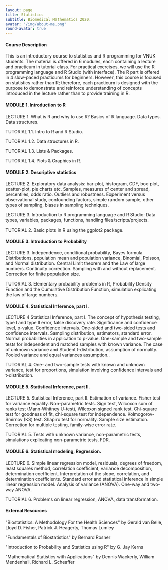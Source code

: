 ```yaml
---
layout: page
title: Statistics
subtitle: Biomedical Mathematics 2020.
avatar: "/img/about-me.png"
round-avatar: true
---
```

#### Course Description
This is an introductory course to statistics and R programming for VNUK students. The material is offered in 6 modules, each containing a lecture and practicum in tutorial class. For practical exercises, we will use the R programming language and R Studio (with interface). The R part is offered in 4 slow-paced practicums for beginners. However, this course is focused on statistics rather than R; therefore, each practicum is designed with the purpose to demonstrate and reinforce understanding of concepts introduced in the lecture rather than to provide training in R. 

#### MODULE 1. Introduction to R
LECTURE 1. 
What is R and why to use R? Basics of R language. Data types. Data structures.

TUTORIAL 1.1. Intro to R and R Studio.

TUTORIAL 1.2. Data structures in R. 

TUTORIAL 1.3. Lists & Packages. 

TUTORIAL 1.4. Plots & Graphics in R. 

#### MODULE 2. Descriptive statistics
LECTURE 2. 
Exploratory data analysis: bar-plot, histogram, CDF, box-plot, scatter-plot, pie charts etc. Samples, measures of center and spread, percentiles, odds ratio. Outliers and robustness. Experiment versus observational study, confounding factors, simple random sample, other types of sampling, biases in sampling techniques.

LECTURE 3. 
Introduction to R programming language and R Studio: Data types, variables, packages, functions, handling files/scripts/projects.

TUTORIAL 2. Basic plots in R using the ggplot2 package.

#### MODULE 3. Introduction to Probability
LECTURE 3. 
Independence, conditional probability, Bayes formula. Distributions, population mean and population variance, Binomial, Poisson, and Normal distribution. Central Limit theorem and the Law of large numbers. Continuity correction. Sampling with and without replacement. Correction for finite population size.

TUTORIAL 3. Elementary probability problems in R, Probability Density Function and the Cumulative Distribution Function, simulation explicating the law of large numbers.

#### MODULE 4. Statistical Inference, part I.
LECTURE 4
Statistical Inference, part I. The concept of hypothesis testing, type I and type II error, false discovery rate. Significance and confidence level, p-value. Confidence intervals. One-sided and two-sided tests and confidence intervals. Sampling distribution, estimators, standard error. Normal probabilities in application to p-value. One-sample and two-sample tests for independent and matched samples with known variance. The case of unknown variance and Student t-distribution, assumption of normality. Pooled variance and equal variances assumption..

TUTORIAL 4. One- and two-sample tests with known and unknown variance, test for proportions, simulation involving confidence intervals and t-distribution.

#### MODULE 5. Statistical Inference, part II. 
LECTURE 5. 
Statistical Inference, part II. Estimation of variance. Fisher test for variance equality. Non-parametric tests. Sign test, Wilcoxon sum of ranks test (Mann-Whitney U-test), Wilcoxon signed rank test. Chi-square test for goodness of fit, chi-square test for independence. Kolmogorov-Smirnov (KS) test. Shapiro test for normality. Sample size estimation. Correction for multiple testing, family-wise error rate.

TUTORIAL 5. Tests with unknown variance, non-parametric tests, simulations explicating non-parametric tests, FDR.

#### MODULE 6. Statistical modeling, Regression.
LECTURE 6. 
Simple linear regression model, residuals, degrees of freedom, least squares method, correlation coefficient, variance decomposition, determination coefficient. Interpretation of the slope, correlation, and determination coefficients. Standard error and statistical inference in simple linear regression model. Analysis of variance (ANOVA). One-way and two-way ANOVA.

TUTORIAL 6. Problems on linear regression, ANOVA, data transformation.

#### External Resources
"Biostatistics: A Methodology For the Health Sciences" by Gerald van Belle, Lloyd D. Fisher, Patrick J. Heagerty, Thomas Lumley

"Fundamentals of Biostatistics" by Bernard Rosner

"Introduction to Probability and Statistics using R" by G. Jay Kerns

"Mathematical Statistics with Applications" by Dennis Wackerly, William Mendenhall, Richard L. Scheaffer

